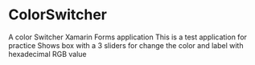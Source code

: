 # ColorSwitcher
A color Switcher Xamarin Forms application
This is a test application for practice
Shows box with a 3 sliders for change the color and label with hexadecimal RGB value
